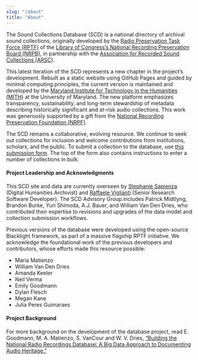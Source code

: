 ```yaml
---
slug: "/about"
title: "About"
---
```


The Sound Collections Database (SCD) is a national directory of archival sound collections, originally developed by the [Radio Preservation Task Force (RPTF)](https://radiopreservation.org/) of the [Library of Congress’s National Recording Preservation Board (NRPB)](https://www.loc.gov/programs/national-recording-preservation-board/about-this-program), in partnership with the [Association for Recorded Sound Collections (ARSC)](https://arsc-audio.org/).

This latest iteration of the SCD represents a new chapter in the project’s development. Rebuilt as a static website using GitHub Pages and guided by minimal computing principles, the current version is maintained and developed by the [Maryland Institute for Technology in the Humanities (MITH)](https://mith.umd.edu/) at the University of Maryland. The new platform emphasizes transparency, sustainability, and long-term stewardship of metadata describing historically significant and at-risk audio collections. This work was generously supported by a gift from the [National Recording Preservation Foundation (NRPF)](https://www.recordingpreservation.org/about/).

The SCD remains a collaborative, evolving resource. We continue to seek out collections for inclusion and welcome contributions from institutions, scholars, and the public. To submit a collection to the database, use [this submission form](https://airtable.com/appjiL3avrIs3jLVo/shrQ1lOcNqnwVcKve). The top of the form also contains instructions to enter a number of collections in bulk.

#### Project Leadership and Acknowledgments

This SCD site and data are currently overseen by [Stephanie Sapienza](https://mith.umd.edu/people/stephanie-sapienza/) (Digital Humanities Archivist) and [Raffaele Viglianti](https://mith.umd.edu/people/raffaele-viglianti/) (Senior Research Software Developer). The SCD Advisory Group includes Patrick Midtlyng, Brandon Burke, Yuri Shimoda, A.J. Bauer, and William Van Den Dries, who contributed their expertise to revisions and upgrades of the data model and collection submission workflows.

Previous versions of the database were developed using the open-source Blacklight framework, as part of a massive flagship RPTF initiative. We acknowledge the foundational work of the previous developers and contributors, whose efforts made this resource possible:

- Maria Matienzo
- William Van Den Dries
- Amanda Keeler
- Neil Verma
- Emily Goodmann
- Dylan Flesch
- Megan Kane
- Julia Peres Guimaraes

#### Project Background

For more background on the development of the database project, read E. Goodmann, M. A. Matienzo, S. VanCour and W. V. Dries, [“Building the National Radio Recordings Database: A Big Data Approach to Documenting Audio Heritage.”](https://matienzo.org/storage/2019/2019-rptf-database.pdf)

